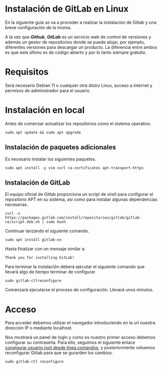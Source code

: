 # Instalación de GitLab en Linux

En la siguiente guía se va a proceder a realizar la instalación de Gitlab y una breve configuración de la misma.

A la vez que ***Github***, ***GitLab*** es un servicio web de control de versiones y además un gestor de repositorios donde se puede alojar, por ejemplo, diferentes versiones para descargar un producto. La diferencia entre ambos es que este último es de código abierto y por lo tanto siempre gratuito.


# Requisitos

Será necesario Debian 11 o cualquier otra distro Linux, acceso a internet y permisos de administrador para el usuario.

# Instalación en local

Antes de comenzar actualizar los repositorios como el sistema operativo.

```console
sudo apt update && sudo apt upgrade
```
## Instalación de paquetes adicionales

Es necesario instalar los siguientes paquetes.

```console
sudo apt install -y vim curl ca-certificates apt-transport-https
```

## Instalación de GitLab

El equipo oficial de Gitlab proporciona un script de shell para configurar el repositorio APT en su sistema, así como para instalar algunas dependencias necesarias.

```console
curl -s https://packages.gitlab.com/install/repositories/gitlab/gitlab-ce/script.deb.sh | sudo bash
```

Continuar lanzando el siguiente comando.

```console
sudo apt install gitlab-ce
```

 Hasta finalizar con un  mensaje similar a:
```
Thank you for installing GitLab!
```

Para terminar la instalación deberá ejecutar el siguiente comando que llevará algo de tiempo terminar de configurar.

```console
sudo gitlab-ctlreconfigure
```  

Comenzará ejecutarse el proceso de configuración. Llevará unos minutos.

# Acceso

Para acceder debemos utilizar el navegador introduciendo en la url nuestra dirección IP o mediante localhost.

Nos mostrará un panel de login y como es nuestro primer acceso debemos configurar su contraseña. Para ello, seguimos el siguiente enlace  [congigurar usuario root desde linea comandos](https://lab.las3.de/gitlab/help/security/reset_root_password.md), y posteriormente volvemos reconfigurar Gitlab para que se gurarden los cambios.

```console
sudo gitlab-ctl reconfigure
  ```









